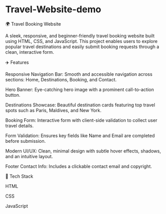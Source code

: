 # Travel-Website-demo

🌍 Travel Booking Website

A sleek, responsive, and beginner-friendly travel booking website built using HTML, CSS, and JavaScript. This project enables users to explore popular travel destinations and easily submit booking requests through a clean, interactive form.

✈️ Features

Responsive Navigation Bar:
Smooth and accessible navigation across sections: Home, Destinations, Booking, and Contact.

Hero Banner:
Eye-catching hero image with a prominent call-to-action button.

Destinations Showcase:
Beautiful destination cards featuring top travel spots such as Paris, Maldives, and New York.

Booking Form:
Interactive form with client-side validation to collect user travel details.

Form Validation:
Ensures key fields like Name and Email are completed before submission.

Modern UI/UX:
Clean, minimal design with subtle hover effects, shadows, and an intuitive layout.

Footer Contact Info:
Includes a clickable contact email and copyright.

📁 Tech Stack

HTML

CSS

JavaScript


